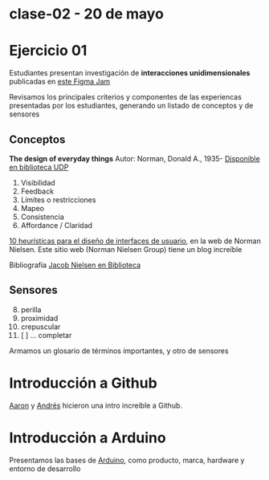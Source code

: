 # clase-02 - 20 de mayo

# Ejercicio 01
Estudiantes presentan investigación de __interacciones unidimensionales__ publicadas en [este Figma Jam](https://www.figma.com/board/5KIemd8KjIroqXSkUQ52Pb/interfaces-cotidianas?node-id=0-1&t=Pa5XzLmbvUNAzCpn-1)

Revisamos los principales criterios y componentes de las experiencas presentadas por los estudiantes, generando un listado de conceptos y de sensores

## Conceptos
	
**The design of everyday things**
Autor: Norman, Donald A., 1935-
[Disponible en biblioteca UDP](http://sibudp.udp.cl/ipac20/ipac.jsp?session=17C42465206AH.6540&profile=exter&source=~!biblioteca&view=subscriptionsummary&uri=full=3100001~!140403~!5&ri=3&aspect=basic_search&menu=search&ipp=20&spp=20&staffonly=&term=Norman,+Donald+A.,+1935-&index=AUTHOR&uindex=&aspect=basic_search&menu=search&ri=3)

1. Visibilidad
2. Feedback
3. Límites o restricciones
4. Mapeo
5. Consistencia
6. Affordance / Claridad

[10 heurísticas para el diseño de interfaces de usuario](https://www.nngroup.com/articles/ten-usability-heuristics/), en la web de Norman Nielsen. Este sitio web (Norman Nielsen Group) tiene un blog increíble

Bibliografía [Jacob Nielsen en Biblioteca](http://sibudp.udp.cl/ipac20/ipac.jsp?session=17C42465206AH.6540&profile=exter&uri=link=3100006~!66767~!3100001~!3100002&aspect=basic_search&menu=search&ri=7&source=~!biblioteca&term=Nielsen%2C+Jacob&index=AUTHOR)


## Sensores

8. perilla
1. proximidad
1. crepuscular
1. [ ] ... completar


Armamos un glosario de términos importantes, y otro de sensores

# Introducción a Github
[Aaron](https://github.com/disenoUDP/dis8637-2024-2/commits?author=montoyamoraga) y [Andrés](https://github.com/disenoUDP/dis8637-2024-2/commits?author=AndresMartinM) hicieron una intro increíble a Github.

# Introducción a Arduino
Presentamos las bases de [Arduino](https://www.arduino.cc), como producto, marca, hardware y entorno de desarrollo